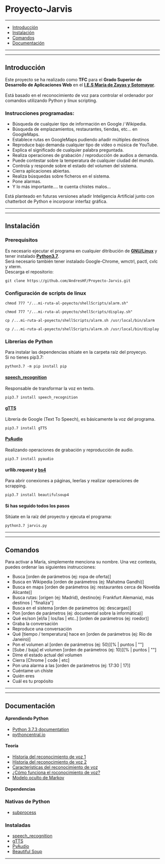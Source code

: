 # Proyecto-Jarvis
---

- [Introducción](#introducción)
- [Instalación](#instalación)
- [Comandos](#comandos)
- [Documentación](#documentación)

---

---

<h2>Introducción</h2>
Este proyecto se ha realizado como <b>TFC</b> para el <b>Grado Superior de Desarrollo de Aplicaciones Web</b> en el <b><a href="http://ies.mariadezayas.majadahonda.educa.madrid.org/Joomla/">I.E.S María de Zayas y Sotomayor</a></b>. 
<br>
<br>
Está basado en el reconocimiento de voz para controlar el ordenador por comandos utilizando Python y linux scripting.
<h3>Instrucciones programadas:</h3>
<ul>
  <li>Búsqueda de cualquier tipo de información en Google / Wikipedia.</li>
  <li>Búsqueda de emplazamientos, restaurantes, tiendas, etc... en GoogleMaps.</li>
  <li>Establece rutas en GoogleMaps pudiendo añadir múltiples destinos</li>
  <li>Reproduce bajo demanda cualquier tipo de vídeo o música de YouTube.</li>
  <li>Explica el significado de cualquier palabra preguntada.</li>
  <li>Realiza operaciones de grabación / reproducción de audios a demanda.</li>
  <li>Puede contestar sobre la temperatura de cualquier ciudad del mundo.</li>
  <li>Controla y responde sobre el estado del volumen del sistema.</li>
  <li>Cierra aplicaciones abiertas.</li>
  <li>Realiza búsquedas sobre ficheros en el sistema.</li>
  <li>Pone alarmas.</li>
  <li>Y lo más importante.... te cuenta chistes malos...</li>
</ul>  

Está planteado en futuras versiones añadir Inteligencia Artificial junto con chatterbot de Python e incorporar interfaz gráfica.

---

---
<h2>Instalación</h2>

<h3>Prerequisitos</h3>
Es necesario ejecutar el programa en cualquier ditribución de <b><a href="https://www.linux.org/pages/download/">GNU/Linux</a></b> y tener instalado <b><a href="https://www.python.org/downloads/release/python-373/">Python3.7</a></b>.
<br>
Será necesario también tener instalado Google-Chrome, wmctrl, pactl, cvlc y xterm.
<br>
Descarga el repositorio:

```
git clone https://github.com/AndresHF/Proyecto-Jarvis.git
```

<h3>Configuración de scripts de linux</h3>

```
chmod 777 "/...mi-ruta-al-poyecto/shellScripts/alarm.sh"
```

```
chmod 777 "/...mi-ruta-al-poyecto/shellScripts/display.sh"
```

```
cp /...mi-ruta-al-poyecto/shellScripts/alarm.sh /usr/local/bin/alarm
```
```
cp /...mi-ruta-al-poyecto/shellScripts/alarm.sh /usr/local/bin/display
```
<h3>Librerías de Python</h3>
Para instalar las dependencias sitúate en la carpeta raíz del proyecyo.
<br>
Si no tienes pip3.7:

```
python3.7 -m pip install pip
```

<h4><a href="https://pypi.org/project/SpeechRecognition/">speech_recognition</a></h4>
Responsable de transformar la voz en texto.

```
pip3.7 install speech_recognition
```

<h4><a href="https://pypi.org/project/gTTS/">gTTS</a></h4>
Librería de Google (Text To Speech), es básicamente la voz del programa.

```
pip3.7 install gTTS
```

<h4><a href="https://pypi.org/project/PyAudio/">PyAudio</a></h4>
Realizando operaciones de grabación y reproducción de audio.

```
pip3.7 install pyaudio
```

<h4>urllib.request y <a href="https://pypi.org/project/beautifulsoup4/">bs4</a></h4>
Para abrir conexiones a páginas, leerlas y realizar operaciones de scrapping.

```
pip3.7 install beautifulsoup4
```

<h4>Si has seguido todos los pasos</h4>
Sitúate en la raíz del proyecto y ejecuta el programa:

```
python3.7 jarvis.py
```
---

---

<h2>Comandos</h2>

Para activar a María, simplemente menciona su nombre. Una vez contesta, puedes ordenar las siguientes instrucciones:

<ul>
  <li>Busca [orden de parámetros (ej: ropa de oferta)]</li>
  <li>Busca en Wikipedia [orden de parámetros (ej: Mahatma Gandhi)]</li>
  <li>Busca en maps [orden de parámetros (ej: restaurantes cerca de Novelda Alicante)]</li>
  <li>Busca rutas: [origen (ej: Madrid), destino(ej: Frankfurt Alemania), más destinos | "finaliza"]</li>
  <li>Busca en el sistema [orden de parámetros (ej: descargas)]</li>
  <li>Pon [orden de parámetros (ej: documental sobre la informática)]</li>
  <li>Qué es/son [el/la | los/las | etc..] [orden de parámetros (ej: roedor)]</li>
  <li>Graba la conversación</li>
  <li>Reproduce una conversación</li>
  <li>Qué [tiempo / temperatura] hace en [orden de parámetros (ej: Río de Janeiro)] </li>
  <li>Pon el volumen al [orden de parámetros (ej: 50)][% | puntos | ""]</li>
  <li>[Sube / baja] el volumen [orden de parámetros (ej: 10)][% | puntos | ""]</li>
  <li>Dime el estado actual del volumen</li>
  <li>Cierra [Chrome | code | etc]</li>
  <li>Pon una alarma a las [orden de parámetros (ej: 17:30 | 17)]</li>
  <li>Cuéntame un chiste</li>
  <li>Quién eres</li>
  <li>Cuál es tu propósito</li>
</ul> 

---

---

<h2>Documentación</h2>
<h4>Aprendiendo Python</h4>
<ul>
  <li><a href="https://docs.python.org/3/">Python 3.7.3 documentation</a></li>
  <li><a href="https://www.pythoncentral.io/">pythoncentral.io</a></li>
</ul>
<h4>Teoría</h4>
<ul>
  <li><a href="https://www.lumenvox.com/espanol/resources/tips/historyOfSpeechRecognition.aspx">Historia del reconocimiento de voz 1</a></li>
  <li><a href="">Historia del reconocimiento de voz 2</a></li>
  <li><a href="https://es.wikipedia.org/wiki/Reconocimiento_del_habla">Características del reconocimiento de voz</a></li>
  <li><a href="http://director-it.com/index.php/es/ssoluciones/servicio-de-voz/acd,-call-center,-pabx/178-asr-reconocedor-de-voz.html">¿Cómo funciona el roconocimiento de voz?</a></li>
  <li><a href="https://es.wikipedia.org/wiki/Modelo_oculto_de_M%C3%A1rkov">Modelo oculto de Markov</a></li>
</ul>
<h4>Dependencias</h4>
<h3>Nativas de Python</h3>
<ul>
  <li><a href="https://docs.python.org/2/library/subprocess.html">subprocess</a></li>
</ul>
<h3>Instaladas</h3>
<ul>
  <li><a href="https://realpython.com/python-speech-recognition/">speech_recognition</a></li>
  <li><a href="https://gtts.readthedocs.io/en/v2.0.0/">gTTS</a></li>
  <li><a href="https://people.csail.mit.edu/hubert/pyaudio/docs/">PyAudio</a></li>
  <li><a href="https://www.crummy.com/software/BeautifulSoup/bs4/doc/">Beautiful Soup</a></li>
</ul>

---
